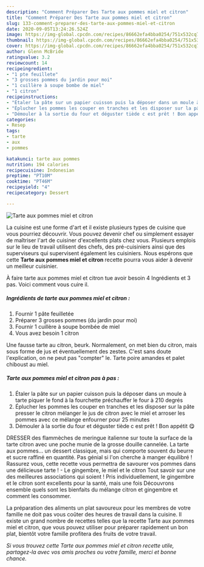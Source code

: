 ```yaml
---
description: "Comment Préparer Des Tarte aux pommes miel et citron"
title: "Comment Préparer Des Tarte aux pommes miel et citron"
slug: 133-comment-preparer-des-tarte-aux-pommes-miel-et-citron
date: 2020-09-05T13:24:26.524Z
image: https://img-global.cpcdn.com/recipes/86662efa4bba0254/751x532cq70/tarte-aux-pommes-miel-et-citron-photo-principale-de-la-recette.jpg
thumbnail: https://img-global.cpcdn.com/recipes/86662efa4bba0254/751x532cq70/tarte-aux-pommes-miel-et-citron-photo-principale-de-la-recette.jpg
cover: https://img-global.cpcdn.com/recipes/86662efa4bba0254/751x532cq70/tarte-aux-pommes-miel-et-citron-photo-principale-de-la-recette.jpg
author: Glenn McBride
ratingvalue: 3.2
reviewcount: 14
recipeingredient:
- "1 pte feuillete"
- "3 grosses pommes du jardin pour moi"
- "1 cuillère à soupe bombe de miel"
- "1 citron"
recipeinstructions:
- "Étaler la pâte sur un papier cuisson puis la déposer dans un moule à tarte piquer le fond à la fourchette préchauffer le four à 210 degrés"
- "Éplucher les pommes les couper en tranches et les disposer sur la pâte presser le citron mélanger le jus de citron avec le miel et arroser les pommes avec ce mélange enfourner pour 25 minutes"
- "Démouler à la sortie du four et déguster tiède c est prêt ! Bon appétit 😋"
categories:
- Resep
tags:
- tarte
- aux
- pommes

katakunci: tarte aux pommes 
nutrition: 194 calories
recipecuisine: Indonesian
preptime: "PT10M"
cooktime: "PT46M"
recipeyield: "4"
recipecategory: Dessert

---
```



![Tarte aux pommes miel et citron](https://img-global.cpcdn.com/recipes/86662efa4bba0254/751x532cq70/tarte-aux-pommes-miel-et-citron-photo-principale-de-la-recette.jpg)

La cuisine est une forme d'art et il existe plusieurs types de cuisine que vous pourriez découvrir. Vous pouvez devenir chef ou simplement essayer de maîtriser l'art de cuisiner d'excellents plats chez vous. Plusieurs emplois sur le lieu de travail utilisent des chefs, des pré-cuisiniers ainsi que des superviseurs qui supervisent également les cuisiniers. Nous espérons que cette <strong> Tarte aux pommes miel et citron </strong> recette pourra vous aider à devenir un meilleur cuisinier.

<!--inarticleads1-->

À faire tarte aux pommes miel et citron tue avoir besoin 4 Ingrédients et 3 pas. Voici comment vous cuire il.

##### Ingrédients de tarte aux pommes miel et citron :

1. Fournir 1 pâte feuilletée
1. Préparer 3 grosses pommes (du jardin pour moi)
1. Fournir 1 cuillère à soupe bombée de miel
1. Vous avez besoin 1 citron


Une fausse tarte au citron, beurk. Normalement, on met bien du citron, mais sous forme de jus et éventuellement des zestes. C&#39;est sans doute l&#39;explication, on ne peut pas &#34;compter&#34; le. Tarte poire amandes et palet chiboust au miel. 

<!--inarticleads2-->

##### Tarte aux pommes miel et citron pas à pas :

1. Étaler la pâte sur un papier cuisson puis la déposer dans un moule à tarte piquer le fond à la fourchette préchauffer le four à 210 degrés
1. Éplucher les pommes les couper en tranches et les disposer sur la pâte presser le citron mélanger le jus de citron avec le miel et arroser les pommes avec ce mélange enfourner pour 25 minutes
1. Démouler à la sortie du four et déguster tiède c est prêt ! Bon appétit 😋


DRESSER des flammèches de meringue italienne sur toute la surface de la tarte citron avec une poche munie de la grosse douille cannelée. La tarte aux pommes… un dessert classique, mais qui comporte souvent du beurre et sucre raffiné en quantité. Pas génial si l&#39;on cherche à manger équilibré ! Rassurez vous, cette recette vous permettra de savourer vos pommes dans une délicieuse tarte ! - Le gingembre, le miel et le citron Tout savoir sur une des meilleures associations qui soient ! Pris individuellement, le gingembre et le citron sont excellents pour la santé, mais une fois Découvrons ensemble quels sont les bienfaits du mélange citron et gingembre et comment les consommer. 

<!--inarticleads1-->

<p>
La préparation des aliments un plat savoureux pour les membres de votre famille ne doit pas vous coûter des heures de travail dans la cuisine. Il existe un grand nombre de recettes telles que la recette Tarte aux pommes miel et citron, que vous pouvez utiliser pour préparer rapidement un bon plat, bientôt votre famille profitera des fruits de votre travail.
</p>

<p>
<i>Si vous trouvez cette Tarte aux pommes miel et citron recette utile, partagez-la avec vos amis proches ou votre famille, merci et bonne chance.</i>
</p>
